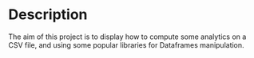# Description

The aim of this project is to display how to compute some analytics on a CSV file,
and using some popular libraries for Dataframes manipulation.